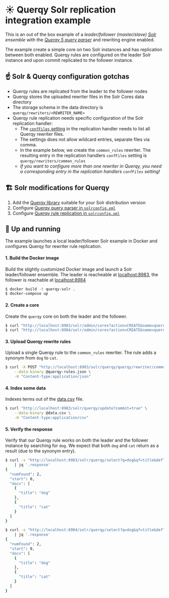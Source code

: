 # ☀️ Querqy Solr replication integration example

This is an out of the box example of a _leader/follower (master/slave)
[Solr](https://solr.apache.org/guide/7_3/) ensemble_
with the [_Querqy 5 query parser_](https://docs.querqy.org/querqy/index.html)
and rewriting engine enabled.

The example create a simple core on two Solr instances and has replication
between both enabled. Querqy rules are configured on the leader Solr instance
and upon commit replicated to the follower instance.

## ☝️ Solr & Querqy configuration gotchas

* Querqy rules are replicated from the leader to the follower nodes
* Querqy stores the uploaded rewriter files in the Solr Cores data directory
* The storage schema in the data directory is `querqy/rewriters/<REWRITER_NAME>`
* Querqy rule replication needs specific configuration of the Solr
  replication handler:
    * The [`confFiles` setting](https://solr.apache.org/guide/7_3/index-replication.html#replicating-configuration-files)
      in the replication handler needs to list all Querqy rewriter files.
    * The settings does not allow wildcard entries, separate files via comma.
    * In the example below, we create the `common_rules` rewriter. The resulting
      entry in the replication handlers `confFiles` setting is `querqy/rewriters/common_rules`
    * _If you want to configure more than one rewriter in Querqy, you need a
      corresponding entry in the replication handlers `confFiles` setting!_

## 🏗️ Solr modifications for Querqy

1. Add the [Querqy library](rootfs/opt/solr/contrib/querqy/lib/querqy-solr-5.2.lucene720.0-jar-with-dependencies.jar)
   suitable for your Solr distribution version
1. Configure [Querqy query parser in `solrconfig.xml`](blob/main/rootfs/opt/solr/server/solr/querqy/conf/solrconfig.xml#L76-L79)
1. Configure [Querqy rule replication in `solrconfig.xml`](blob/main/rootfs/opt/solr/server/solr/querqy/conf/solrconfig.xml#L88)

## 🏃 Up and running

The example launches a local leader/follower Solr example in Docker and configures
Querqy for rewriter rule replication.

#### 1. Build the Docker image

Build the slightly customized Docker image and launch a Solr leader/follower
ensemble. The leader is reacheable at [localhost:8983](http://localhost:8983),
the follower is reachable at [localhost:8984](http://localhost:8984)

```bash
$ docker build -t querqy-solr .
$ docker-compose up
```

#### 2. Create a core

Create the `querqy` core on both the leader and the follower.

```bash
$ curl "http://localhost:8983/solr/admin/cores?action=CREATE&name=querqy&instanceDir=querqy&config=solrconfig.xml&dataDir=data"
$ curl "http://localhost:8984/solr/admin/cores?action=CREATE&name=querqy&instanceDir=querqy&config=solrconfig.xml&dataDir=data"
```

#### 3. Upload Querqy rewrite rules

Upload a single Querqy rule to the `common_rules` rewriter. The rule adds a
synonym from `dog` to `cat`.

```bash
$ curl -X POST "http://localhost:8983/solr/querqy/querqy/rewriter/common_rules?action=save" \
    --data-binary @querqy-rules.json \
    -H "Content-type:application/json"
```

#### 4. Index some data

Indexes terms out of the [data.csv](data.csv) file.

```bash
$ curl "http://localhost:8983/solr/querqy/update?commit=true" \
    --data-binary @data.csv \
    -H "Content-type:application/csv"
```

#### 5. Verify the response

Verify that our Querqy rule works on both the leader and the follower instance
by searching for `dog`. We expect that both `dog` and `cat` return as a result
(due to the synonym entry).

```bash
$ curl -s "http://localhost:8983/solr/querqy/select?q=dog&qf=title&defType=querqy&querqy.rewriters=common_rules&fl=title" \
    | jq '.response'
{
  "numFound": 2,
  "start": 0,
  "docs": [
    {
      "title": "dog"
    },
    {
      "title": "cat"
    }
  ]
}
```

```bash
$ curl -s "http://localhost:8984/solr/querqy/select?q=dog&qf=title&defType=querqy&querqy.rewriters=common_rules&fl=title" \
    | jq '.response'
{
  "numFound": 2,
  "start": 0,
  "docs": [
    {
      "title": "dog"
    },
    {
      "title": "cat"
    }
  ]
}
```
